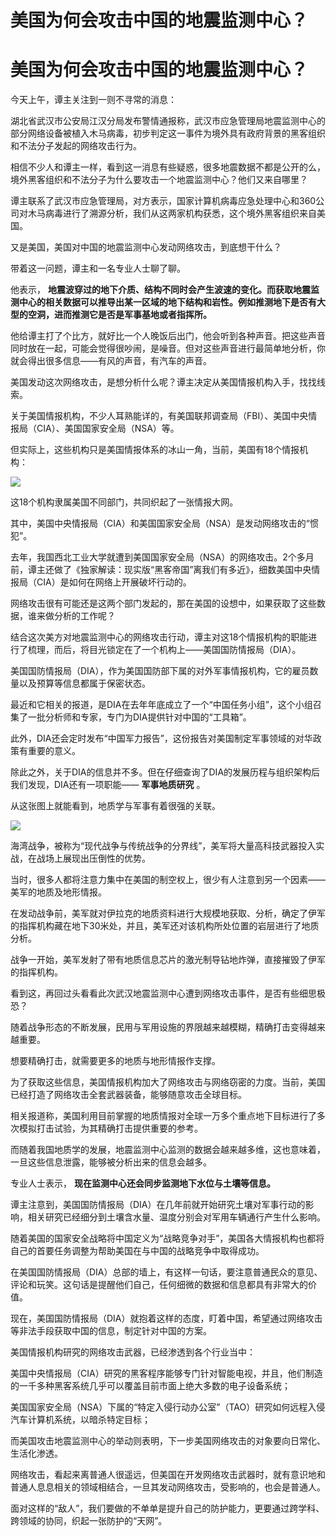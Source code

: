 # 美国为何会攻击中国的地震监测中心？

# 美国为何会攻击中国的地震监测中心？

今天上午，谭主关注到一则不寻常的消息：

湖北省武汉市公安局江汉分局发布警情通报称，武汉市应急管理局地震监测中心的部分网络设备被植入木马病毒，初步判定这一事件为境外具有政府背景的黑客组织和不法分子发起的网络攻击行为。

相信不少人和谭主一样，看到这一消息有些疑惑，很多地震数据不都是公开的么，境外黑客组织和不法分子为什么要攻击一个地震监测中心？他们又来自哪里？

谭主联系了武汉市应急管理局，对方表示，国家计算机病毒应急处理中心和360公司对木马病毒进行了溯源分析，我们从这两家机构获悉，这个境外黑客组织来自美国。

又是美国，美国对中国的地震监测中心发动网络攻击，到底想干什么？

带着这一问题，谭主和一名专业人士聊了聊。

他表示，
**地震波穿过的地下介质、结构不同时会产生波速的变化。而获取地震监测中心的相关数据可以推导出某一区域的地下结构和岩性。例如推测地下是否有大型的空洞，进而推测它是否是军事基地或者指挥所。**

他给谭主打了个比方，就好比一个人晚饭后出门，他会听到各种声音。把这些声音同时放在一起，可能会觉得很吵闹，是噪音。但对这些声音进行最简单地分析，你就会得出很多信息——有风的声音，有汽车的声音。

美国发动这次网络攻击，是想分析什么呢？谭主决定从美国情报机构入手，找找线索。

关于美国情报机构，不少人耳熟能详的，有美国联邦调查局（FBI）、美国中央情报局（CIA）、美国国家安全局（NSA）等。

但实际上，这些机构只是美国情报体系的冰山一角，当前，美国有18个情报机构：

![](https://inews.gtimg.com/om_bt/OIZ7BBKxuQDaMWKdGTxci1F0Cy9NEAoi_wQzd7Ua1GH1IAA/1000)

这18个机构隶属美国不同部门，共同织起了一张情报大网。

其中，美国中央情报局（CIA）和美国国家安全局（NSA）是发动网络攻击的“惯犯”。

去年，我国西北工业大学就遭到美国国家安全局（NSA）的网络攻击。2个多月前，谭主还做了《独家解读：现实版“黑客帝国”离我们有多近》，细数美国中央情报局（CIA）是如何在网络上开展破坏行动的。

网络攻击很有可能还是这两个部门发起的，那在美国的设想中，如果获取了这些数据，谁来做分析的工作呢？

结合这次美方对地震监测中心的网络攻击行动，谭主对这18个情报机构的职能进行了梳理，而后，将目光锁定在了一个机构上——美国国防情报局（DIA）。

美国国防情报局（DIA），作为美国国防部下属的对外军事情报机构，它的雇员数量以及预算等信息都属于保密状态。

最近和它相关的报道，是DIA在去年年底成立了一个“中国任务小组”，这个小组召集了一批分析师和专家，专门为DIA提供针对中国的“工具箱”。

此外，DIA还会定时发布“中国军力报告”，这份报告对美国制定军事领域的对华政策有重要的意义。

除此之外，关于DIA的信息并不多。但在仔细查询了DIA的发展历程与组织架构后我们发现，DIA还有一项职能—— **军事地质研究** 。

从这张图上就能看到，地质学与军事有着很强的关联。

![](https://inews.gtimg.com/om_bt/O4-hCApExG7w_Cp75R1GfszJ7eX2MOq_pR5mWzSCnSk4QAA/1000)

海湾战争，被称为“现代战争与传统战争的分界线”，美军将大量高科技武器投入实战，在战场上展现出压倒性的优势。

当时，很多人都将注意力集中在美国的制空权上，很少有人注意到另一个因素——美军的地质及地形情报。

在发动战争前，美军就对伊拉克的地质资料进行大规模地获取、分析，确定了伊军的指挥机构藏在地下30米处，并且，美军还对该机构所处位置的岩层进行了地质分析。

战争一开始，美军发射了带有地质信息芯片的激光制导钻地炸弹，直接摧毁了伊军的指挥机构。

看到这，再回过头看看此次武汉地震监测中心遭到网络攻击事件，是否有些细思极恐？

随着战争形态的不断发展，民用与军用设施的界限越来越模糊，精确打击变得越来越重要。

想要精确打击，就需要更多的地质与地形情报作支撑。

为了获取这些信息，美国情报机构加大了网络攻击与网络窃密的力度。当前，美国已经打造了网络攻击全套武器装备，能够随意攻击全球目标。

相关报道称，美国利用目前掌握的地质情报对全球一万多个重点地下目标进行了多次模拟打击试验，为其精确打击提供重要的参考。

而随着我国地质学的发展，地震监测中心监测的数据会越来越多维，这也意味着，一旦这些信息泄露，能够被分析出来的信息会越多。

专业人士表示， **现在监测中心还会同步监测地下水位与土壤等信息。**

谭主注意到，美国国防情报局（DIA）在几年前就开始研究土壤对军事行动的影响，相关研究已经细分到土壤含水量、温度分别会对军用车辆通行产生什么影响。

随着美国的国家安全战略将中国定义为“战略竞争对手”，美国各大情报机构也都将自己的首要任务调整为帮助美国在与中国的战略竞争中取得成功。

在美国国防情报局（DIA）总部的墙上，有这样一句话，要注意普通民众的意见、评论和玩笑。这句话是提醒他们自己，任何细微的数据和信息都具有非常大的价值。

现在，美国国防情报局（DIA）就抱着这样的态度，盯着中国，希望通过网络攻击等非法手段获取中国的信息，制定针对中国的方案。

美国情报机构研究的网络攻击武器，已经渗透到各个行业当中：

美国中央情报局（CIA）研究的黑客程序能够专门针对智能电视，并且，他们制造的一千多种黑客系统几乎可以覆盖目前市面上绝大多数的电子设备系统；

美国国家安全局（NSA）下属的“特定入侵行动办公室”（TAO）研究如何远程入侵汽车计算机系统，以暗杀特定目标；

而美国攻击地震监测中心的举动则表明，下一步美国网络攻击的对象要向日常化、生活化渗透。

网络攻击，看起来离普通人很遥远，但美国在开发网络攻击武器时，就有意识地和普通人息息相关的领域相结合，一旦其发动网络攻击，受影响的，也会是普通人。

面对这样的“敌人”，我们要做的不单单是提升自己的防护能力，更要通过跨学科、跨领域的协同，织起一张防护的“天网”。

